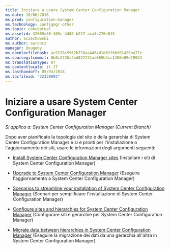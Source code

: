 ```yaml
---
title: Iniziare a usare System Center Configuration Manager
ms.date: 10/06/2016
ms.prod: configuration-manager
ms.technology: configmgr-other
ms.topic: conceptual
ms.assetid: 32609a30-465c-4406-b227-aca5c276e015
author: aczechowski
ms.author: aaroncz
manager: dougeby
ms.openlocfilehash: ac9178c5962b778aa4464d1d6ff8b901429ba77e
ms.sourcegitcommit: 0b0c2735c4ed822731ae069b4cc1380e89e78933
ms.translationtype: HT
ms.contentlocale: it-IT
ms.lasthandoff: 05/03/2018
ms.locfileid: "32338092"
---
```

# <a name="start-using-system-center-configuration-manager"></a>Iniziare a usare System Center Configuration Manager

*Si applica a: System Center Configuration Manager (Current Branch)*

Dopo aver pianificato la topologia del sito e della gerarchia di System Center Configuration Manager e si è pronti per l'installazione o l'aggiornamento dei siti, usare le informazioni degli argomenti seguenti:  

-   [Install System Center Configuration Manager sites](/sccm/core/servers/deploy/install/installing-sites) (Installare i siti di System Center Configuration Manager)  

-   [Upgrade to System Center Configuration Manager](../../../core/servers/deploy/install/upgrade-to-configuration-manager.md) (Eseguire l'aggiornamento a System Center Configuration Manager)  

-   [Scenarios to streamline your installation of System Center Configuration Manager](../../../core/servers/deploy/install/scenarios-to-streamline-your-installation.md) (Scenari per semplificare l'installazione di System Center Configuration Manager)  

-   [Configure sites and hierarchies for System Center Configuration Manager](../../../core/servers/deploy/configure/configure-sites-and-hierarchies.md) (Configurare siti e gerarchie per System Center Configuration Manager)  

-   [Migrate data between hierarchies in System Center Configuration Manager](../../../core/migration/migrate-data-between-hierarchies.md) (Eseguire la migrazione dei dati da una gerarchia all'altra in System Center Configuration Manager)  
